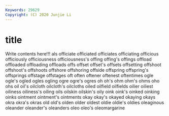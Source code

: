```yaml
---
Keywords: 29629
Copyright: (C) 2020 Junjie Li
---
```


# title

Write contents here!!!
als 
officiate 
officiated 
officiates 
officiating 
officious 
officiously 
officiousness 
officiousness's
offing 
offing's 
offings 
offload 
offloaded 
offloading 
offloads 
offs 
offset 
offset's
offsets 
offsetting 
offshoot 
offshoot's 
offshoots 
offshore 
offshoring 
offside 
offspring 
offspring's
offsprings 
offstage 
offstages 
oft 
often 
oftener 
oftenest 
oftentimes 
ogle 
ogle's
ogled 
ogles 
ogling 
ogre 
ogre's 
ogres 
oh 
oh's 
ohm 
ohm's
ohms 
oho 
ohs 
oil 
oil's 
oilcloth 
oilcloth's 
oilcloths 
oiled 
oilfield
oilfields 
oilier 
oiliest 
oiliness 
oiliness's 
oiling 
oils 
oilskin 
oilskin's 
oily
oink 
oink's 
oinked 
oinking 
oinks 
ointment 
ointment's 
ointments 
okay 
okay's
okayed 
okaying 
okays 
okra 
okra's 
okras 
old 
old's 
olden 
older
oldest 
oldie 
oldie's 
oldies 
oleaginous 
oleander 
oleander's 
oleanders 
oleo 
oleo's
oleomargarine 
